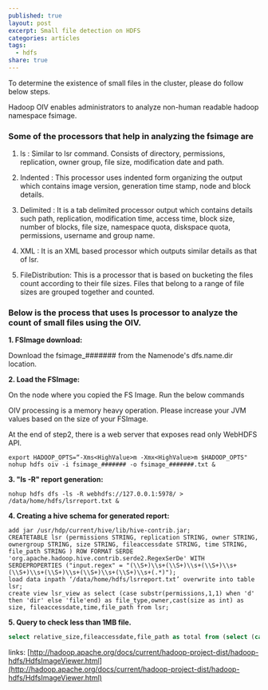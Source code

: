 ```yaml
---
published: true
layout: post
excerpt: Small file detection on HDFS
categories: articles
tags:
  - hdfs
share: true
---
```

To determine the existence of small files in the cluster, please do follow below steps.

Hadoop OIV enables administrators to analyze non-human readable hadoop namespace fsimage.

### Some of the processors that help in analyzing the fsimage are
 
1. ls : Similar to lsr command. Consists of directory, permissions, replication, owner group, file size, modification date and path. 

2. Indented : This processor uses indented form organizing the output which contains image version, generation time stamp, node and block details. 
 
3. Delimited : It is a tab delimited processor output which contains details such path, replication, modification time, access time, block size, number of blocks, file size, namespace quota, diskspace quota, permissions, username and group name.
 
4. XML : It is an XML based processor which outputs similar details as that of lsr.

5. FileDistribution: This is a processor that is based on bucketing the files count according to their file sizes. Files that belong to a range of file sizes are grouped together and counted.


### Below is the process that uses ls processor to analyze the count of small files using the OIV.

 
**1.    FSImage download:**

Download the fsimage_####### from the Namenode's dfs.name.dir location.

**2.     Load the FSImage:**

On the node where you copied the FS Image. Run the below commands

OIV processing is a memory heavy operation. Please increase your JVM values based on the size of your FSImage.

At the end of step2, there is a web server that exposes read only WebHDFS API.
```shell
export HADOOP_OPTS=“-Xms<HighValue>m -Xmx<HighValue>m $HADOOP_OPTS"
nohup hdfs oiv -i fsimage_####### -o fsimage_#######.txt &
```

**3.   "ls -R" report generation:**

    nohup hdfs dfs -ls -R webhdfs://127.0.0.1:5978/ > /data/home/hdfs/lsrreport.txt &

**4.   Creating a hive schema for generated report:**

```shell
add jar /usr/hdp/current/hive/lib/hive-contrib.jar;
CREATETABLE lsr (permissions STRING, replication STRING, owner STRING, ownergroup STRING, size STRING, fileaccessdate STRING, time STRING, file_path STRING ) ROW FORMAT SERDE 'org.apache.hadoop.hive.contrib.serde2.RegexSerDe' WITH SERDEPROPERTIES ("input.regex" = "(\\S+)\\s+(\\S+)\\s+(\\S+)\\s+(\\S+)\\s+(\\S+)\\s+(\\S+)\\s+(\\S+)\\s+(.*)"); 
load data inpath ‘/data/home/hdfs/lsrreport.txt’ overwrite into table lsr;
create view lsr_view as select (case substr(permissions,1,1) when 'd' then 'dir' else 'file'end) as file_type,owner,cast(size as int) as size, fileaccessdate,time,file_path from lsr;
```

**5. Query to check less than 1MB file.**

```sql
select relative_size,fileaccessdate,file_path as total from (select (case size < 1048576 when true then 'small' else 'large' end) as relative_size,fileaccessdate,file_path from lsr_view where file_type='file') tmp where relative_size='small' limit 100;
```
 

links: [http://hadoop.apache.org/docs/current/hadoop-project-dist/hadoop-hdfs/HdfsImageViewer.html](http://hadoop.apache.org/docs/current/hadoop-project-dist/hadoop-hdfs/HdfsImageViewer.html)
